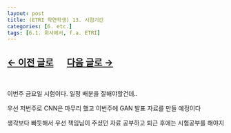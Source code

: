 ```yaml
---
layout: post
title: (ETRI 학연학생) 13. 시험기간
categories: [6. etc.]
tags: [6.1. 회사에서, f.a. ETRI]
---
```


## [←  이전 글로](https://maizer2.github.io/6.%20etc2022/2022/04/14/(ETRI-학연학생)-12.-PPT-제작.html) 　 [다음 글로 →](https://maizer2.github.io/6.%20etc2022/2022/04/23/(ETRI-학연학생)-14.-시험-끝.html)

<br/>

이번주 금요일 시험이다.  일정 배분을 잘해야할건데..

우선 저번주로 CNN은 마무리 했고 이번주에 GAN 발표 자료를 만들 예정이다

생각보다 빠듯해서 우선 책임님이 주셨던 자료 공부하고 퇴근 후에는 시험공부를 해야지